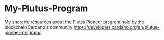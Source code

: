 # My-Plutus-Program
My sharable resources about the Plutus Pioneer program hold by the blockchain Cardano's community https://developers.cardano.org/en/plutus-pioneer-program/
